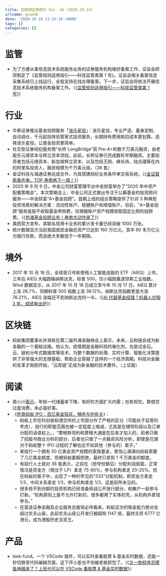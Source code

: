 ```yaml
---
title: 互联网证券周刊 Vol. 46 (2020.10.24)
urlname: gcao4b
date: '2020-10-19 11:33:10 +0800'
tags: []
categories: []
---
```


# 监管

- 为了方便从事信息技术系统服务业务的证券服务机构做好备案工作，证监会研究制定了《监管规则适用指引——科技监管类第 1 号》。证监会相关备案信息采集系统已上线运行，全程支持在线办理备案。下一步，证监会将依法开展信息技术系统服务机构备案工作。（《[监管规则适用指引——科技监管类第 1 号](http://www.csrc.gov.cn/pub/newsite/ztzl/jggzsyzy/202010/t20201023_384920.html)》）

# 行业

- 华泰证券推出基金投顾服务「[涨乐星投](http://d.zhangle.com/views/auto-activity-3g/main.htm?pageId=5552)」：涨乐星投，专业严选、量身定制、自动调仓，千元起投体验管家式投资服务，长期持有费用抵扣成本更划算。选择涨乐星投，让基金投资更简单。
- 社交型证券经纪服务商“长桥 LongBridge”获 Pre-A+轮数千万美元融资，由老股东元璟资本与辉立资本领投。此前，长桥证券已完成数轮早期融资，主要投资者包括元璟资本、新加坡辉立资本，以及包括王刚、麻长炜、陆兆禧等在内的阿里系投资人，融资规模为千万美元级。（36 氪）
- 金证科技与海通证券达成合作，为其搭建经纪业务条件单交易系统。（《[金证智能条件单，TOP 券商再下一城！](https://mp.weixin.qq.com/s/wcz4B_Xg5v8ww5TiJtFOZg)》）
- 2020 年 9 月 9 日，中金公司财富管理平台中金财富举办了“2020 年中资产配置策略会”。本次策略会上，中金公司正式推出专注于公募基金的投资顾问服务——中金财富“A+基金投顾”。首期上线的组合策略提供了针对 3 种典型投资场景的解决方案：流动性账户、稳健账户和增值账户。目前，“A+基金投顾”服务底层不收取基金申购费，仅根据账户资产规模收取固定比例的投顾费。（《[抢滩基金投顾业务！券商大动作来了](https://mp.weixin.qq.com/s/ZWqr7KCfZnrBe6pLdrcOpw)》）
- 美团官方宣布，其联名信用卡业务的累计发卡量已经突破 1000 万张。
- 统计数据显示当前我国居民金融总资产已达到 160 万亿元，其中 90 多万亿元为银行存款，而且绝大多数低于一年期限。

# 境外

- 2017 年 10 月 18 日，全球首只号称使用人工智能选股的 ETF（AIEQ）上市。三年后 AIEQ 大幅跑输纳斯达克，标普 500，仅小幅跑赢道琼斯工业指数。Wind 数据显示，从 2017 年 10 月 18 日成立至今年 10 月 17 日，AIEQ 累计上涨 28.7%，同期标普 500 指数上涨 36.12%，纳斯达克指数更是大涨 76.21%，AIEQ 涨幅还不到纳斯达克的一半。（《[AI 代替基金经理？机器人炒股 3 年，成绩单出炉](https://view.inews.qq.com/a/20201022A0G6EQ00)》）

# 区块链

- 蚂蚁集团董事长井贤栋在第二届外滩金融峰会上表示，未来，云和链会成为新金融的一个基础设施。他认为，疫情既是金融科技的催化剂，也是试金石。云、链和分布式数据库等技术，为整个数据的处理、实时计算、智能化决策提供了非常强大的支撑基础，帮助企业穿越了这样的一个经济周期。科技对金融的变革才刚刚开始，“云库链”正成为新金融的技术要件。（上证报）

# 阅读

- 周小川[表示](http://finance.caixin.com/2020-10-24/101618403.html)，年轻一代储蓄率下降，有好的方面扩大内需；也有担忧，靠借贷过度消费，未必是好事。
- 《[抢食蚂蚁 IPO：百亿美金狂欢，够呛与你有关](https://36kr.com/p/935244335127680)》：
  - 蚂蚁上市在科创板和港交所的上市部分作了严格的区分（可能处于监管的考虑），投行的职能范围也被一定程度上缩减，尤其是在辅导阶段以及订单分配的话语权上。，“摩根斯坦利和摩根大通是在后来才加入的，前者只做了招股书商业分析的部分，后者也只做了一点融资风险分析，即使是花旗对于蚂蚁整个 IPO 过程的了解也远不如其他（参与的）案子。”
  - 某投行一个拥有 50 亿美金资产规模的家族基金，曾信心满满向蚂蚁索要了几亿美金额度，但被蚂蚁委婉拒绝，最终只拿到 1 千万美金的额度。
  - 有投行人士就对 36 氪表示，之前在（抢夺份额后）分配利润层面，正常情况是资金方（相当于 LP）拿走 75-80%，参与机构拿走 20-25%。但在蚂蚁的案子中，出现了一种的罕见的“333”分配机制，即资金方拿走 1/3，中间关系拿走 1/3，参与机构拿走 1/3，这是前所未见的。
  - 很多抢不到份额的投资机构已经准备转战公开发行部分，和散户一起参与打新。“机构原则上是不允许打新的，很多都用了实体的壳，从机构外拿钱参与。”
  - 在富途证券金融及企业服务总裁邬必伟看来，蚂蚁这次的吸金能力绝对会超过农夫山泉。此前农夫山泉公开发行被超购 1147 倍，最终冻资 6777 亿港元，成为港股历史冻资王。

# 产品

- leek-fund。一个 VSCode 插件，可以实时查看股票 & 基金实时数据，还能一秒切换至代码编辑页面，这下开小差也不怕被老板抓包了。（《[又一款程序员摸鱼神器来了？上班也可以在 VSCode 看股票 & 基金实时数据](https://mp.weixin.qq.com/s/5v9JnQQkh-ZLSVPlWOT2LQ)》）
